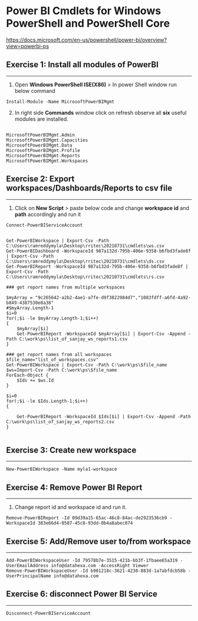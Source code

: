 # Power BI Cmdlets for Windows PowerShell and PowerShell Core
https://docs.microsoft.com/en-us/powershell/power-bi/overview?view=powerbi-ps

## Exercise 1: Install all modules of PowerBI
-----
1. Open **Windows PowerShell ISE(X86)** > In power Shell window run below command
```
Install-Module -Name MicrosoftPowerBIMgmt
```
2. In right side **Commands** window click on refresh observe all **six** useful modules are installed.
```

MicrosoftPowerBIMgmt.Admin
MicrosoftPowerBIMgmt.Capacities
MicrosoftPowerBIMgmt.Data
MicrosoftPowerBIMgmt.Profile
MicrosoftPowerBIMgmt.Reports
MicrosoftPowerBIMgmt.Workspaces
```
## Exercise 2: Export workspaces/Dashboards/Reports to csv file
-----

1. Click on **New Script** > paste below code and change **workspace id** and **path** accordingly and run it
```
Connect-PowerBIServiceAccount


Get-PowerBIWorkspace | Export-Csv -Path C:\Users\ramreddymyla\Desktop\rritec\20210731\cmdlets\ws.csv
Get-PowerBIDashboard -WorkspaceId 987a132d-795b-406e-9358-b6fbd3fade8f | Export-Csv -Path C:\Users\ramreddymyla\Desktop\rritec\20210731\cmdlets\ds.csv
Get-PowerBIReport -WorkspaceId 987a132d-795b-406e-9358-b6fbd3fade8f | Export-Csv -Path C:\Users\ramreddymyla\Desktop\rritec\20210731\cmdlets\rs.csv

### get report names from multiple workspaces

$myArray = "9c265642-a2b2-4ae1-a7fe-d9f3822984d7","1083fdff-a6fd-4a92-b849-4387530e8a38"
#$myArray.Length-1
$i=0
for(;$i -le $myArray.Length-1;$i++)
{
    $myArray[$i]
    Get-PowerBIReport -WorkspaceId $myArray[$i] | Export-Csv -Append -Path C:\work\ps\list_of_sanjay_ws_reports1.csv
}

### get report names from all workspaces
$file_name="list_of_workspaces.csv"
Get-PowerBIWorkspace | Export-Csv -Path C:\work\ps\$file_name
$ws=Import-Csv -Path C:\work\ps\$file_name
ForEach-Object {
    $Ids += $ws.Id
}

$i=0
for(;$i -le $Ids.Length-1;$i++)
{
    
    Get-PowerBIReport -WorkspaceId $Ids[$i] | Export-Csv -Append -Path C:\work\ps\list_of_sanjay_ws_reports2.csv
}


```

## Exercise 3: Create new workspace
-----
```
New-PowerBIWorkspace -Name myla1-workspace
```

## Exercise 4: Remove Power BI Report
----
1. Change report id and workspace id and run it.

```
Remove-PowerBIReport -Id 09d39a15-65ac-46c8-84ac-de2923536cb9 -WorkspaceId 383e66d4-0587-45c8-93dd-0b4a8abec074
```

## Exercise 5: Add/Remove user to/from workspace
----

```
Add-PowerBIWorkspaceUser -Id 79578b7e-3515-421b-bb3f-1fbaee65a319 -UserEmailAddress info@datahexa.com -AccessRight Viewer
Remove-PowerBIWorkspaceUser -Id b901218c-3621-4238-883d-1a7abfdcb58b -UserPrincipalName info@datahexa.com
```

## Exercise 6: disconnect Power BI Service
----

```
Disconnect-PowerBIServiceAccount
```





